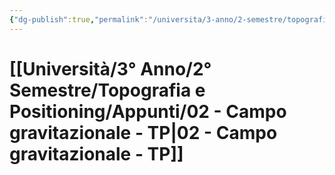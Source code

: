 ```yaml
---
{"dg-publish":true,"permalink":"/universita/3-anno/2-semestre/topografia-e-positioning/appunti/02-campo-gravitazionale-tp/"}
---
```



# [[Università/3° Anno/2° Semestre/Topografia e Positioning/Appunti/02 - Campo gravitazionale - TP\|02 - Campo gravitazionale - TP]]







